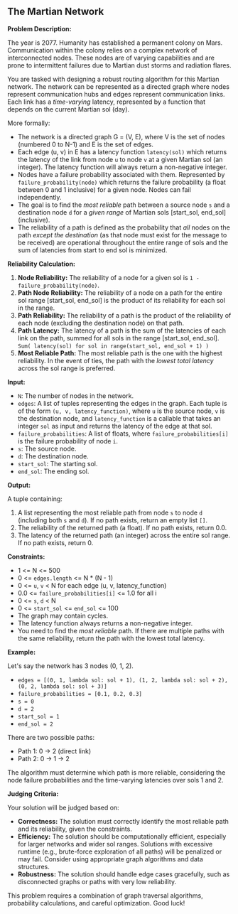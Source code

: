 ## The Martian Network

**Problem Description:**

The year is 2077. Humanity has established a permanent colony on Mars. Communication within the colony relies on a complex network of interconnected nodes. These nodes are of varying capabilities and are prone to intermittent failures due to Martian dust storms and radiation flares.

You are tasked with designing a robust routing algorithm for this Martian network. The network can be represented as a directed graph where nodes represent communication hubs and edges represent communication links. Each link has a *time-varying* latency, represented by a function that depends on the current Martian sol (day).

More formally:

*   The network is a directed graph G = (V, E), where V is the set of nodes (numbered 0 to N-1) and E is the set of edges.
*   Each edge (u, v) in E has a latency function `latency(sol)` which returns the latency of the link from node `u` to node `v` at a given Martian sol (an integer). The latency function will always return a non-negative integer.
*   Nodes have a failure probability associated with them. Represented by `failure_probability(node)` which returns the failure probability (a float between 0 and 1 inclusive) for a given node. Nodes can fail independently.
*   The goal is to find the *most reliable* path between a source node `s` and a destination node `d` for a *given range* of Martian sols [start_sol, end_sol] (inclusive).
*   The reliability of a path is defined as the probability that *all* nodes on the path *except the destination* (as that node must exist for the message to be received) are operational throughout the entire range of sols and the sum of latencies from start to end sol is minimized.

**Reliability Calculation:**

1.  **Node Reliability:** The reliability of a node for a given sol is `1 - failure_probability(node)`.
2.  **Path Node Reliability:** The reliability of a node on a path for the entire sol range \[start\_sol, end\_sol] is the product of its reliability for each sol in the range.
3.  **Path Reliability:** The reliability of a path is the product of the reliability of each node (excluding the destination node) on that path.
4.  **Path Latency:** The latency of a path is the sum of the latencies of each link on the path, summed for all sols in the range [start_sol, end_sol]. `Sum( latency(sol) for sol in range(start_sol, end_sol + 1) )`
5. **Most Reliable Path:** The most reliable path is the one with the highest reliability. In the event of ties, the path with the *lowest total latency* across the sol range is preferred.

**Input:**

*   `N`: The number of nodes in the network.
*   `edges`: A list of tuples representing the edges in the graph. Each tuple is of the form `(u, v, latency_function)`, where `u` is the source node, `v` is the destination node, and `latency_function` is a callable that takes an integer `sol` as input and returns the latency of the edge at that sol.
*   `failure_probabilities`: A list of floats, where `failure_probabilities[i]` is the failure probability of node `i`.
*   `s`: The source node.
*   `d`: The destination node.
*   `start_sol`: The starting sol.
*   `end_sol`: The ending sol.

**Output:**

A tuple containing:

1.  A list representing the most reliable path from node `s` to node `d` (including both `s` and `d`). If no path exists, return an empty list `[]`.
2.  The reliability of the returned path (a float). If no path exists, return 0.0.
3.  The latency of the returned path (an integer) across the entire sol range. If no path exists, return 0.

**Constraints:**

*   1 <= N <= 500
*   0 <= `edges.length` <= N \* (N - 1)
*   0 <= `u`, `v` < N for each edge (u, v, latency\_function)
*   0.0 <= `failure_probabilities[i]` <= 1.0 for all i
*   0 <= `s`, `d` < N
*   0 <= `start_sol` <= `end_sol` <= 100
*   The graph may contain cycles.
*   The latency function always returns a non-negative integer.
*   You need to find the *most reliable* path. If there are multiple paths with the same reliability, return the path with the lowest total latency.

**Example:**

Let's say the network has 3 nodes (0, 1, 2).

*   `edges = [(0, 1, lambda sol: sol + 1), (1, 2, lambda sol: sol + 2), (0, 2, lambda sol: sol + 3)]`
*   `failure_probabilities = [0.1, 0.2, 0.3]`
*   `s = 0`
*   `d = 2`
*   `start_sol = 1`
*   `end_sol = 2`

There are two possible paths:

*   Path 1: 0 -> 2 (direct link)
*   Path 2: 0 -> 1 -> 2

The algorithm must determine which path is more reliable, considering the node failure probabilities and the time-varying latencies over sols 1 and 2.

**Judging Criteria:**

Your solution will be judged based on:

*   **Correctness:** The solution must correctly identify the most reliable path and its reliability, given the constraints.
*   **Efficiency:** The solution should be computationally efficient, especially for larger networks and wider sol ranges.  Solutions with excessive runtime (e.g., brute-force exploration of all paths) will be penalized or may fail. Consider using appropriate graph algorithms and data structures.
*   **Robustness:** The solution should handle edge cases gracefully, such as disconnected graphs or paths with very low reliability.

This problem requires a combination of graph traversal algorithms, probability calculations, and careful optimization. Good luck!
